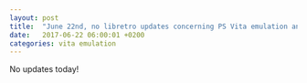 ```yaml
---
layout: post
title:  "June 22nd, no libretro updates concerning PS Vita emulation and emulators"
date:   2017-06-22 06:00:01 +0200
categories: vita emulation
---
```


No updates today!
